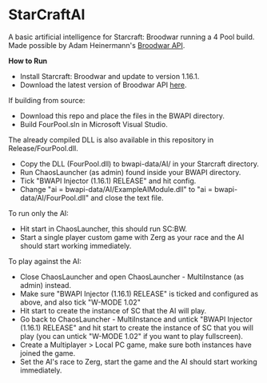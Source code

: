 # StarCraftAI

A basic artificial intelligence for Starcraft: Broodwar running a 4 Pool build. Made possible by Adam Heinermann's [Broodwar API](https://github.com/bwapi/bwapi).

<strong>How to Run</strong>
- Install Starcraft: Broodwar and update to version 1.16.1.
- Download the latest version of Broodwar API [here](https://github.com/bwapi/bwapi).

If building from source:
- Download this repo and place the files in the BWAPI directory.
- Build FourPool.sln in Microsoft Visual Studio.

The already compiled DLL is also available in this repository in Release/FourPool.dll.

- Copy the DLL (FourPool.dll) to bwapi-data/AI/ in your Starcraft directory.
- Run ChaosLauncher (as admin) found inside your BWAPI directory.
- Tick "BWAPI Injector (1.16.1) RELEASE" and hit config.
- Change "ai = bwapi-data/AI/ExampleAIModule.dll" to "ai = bwapi-data/AI/FourPool.dll" and close the text file.

To run only the AI:
- Hit start in ChaosLauncher, this should run SC:BW.
- Start a single player custom game with Zerg as your race and the AI should start working immediately.

To play against the AI:
- Close ChaosLauncher and open ChaosLauncher - MultiInstance (as admin) instead.
- Make sure "BWAPI Injector (1.16.1) RELEASE" is ticked and configured as above, and also tick "W-MODE 1.02"
- Hit start to create the instance of SC that the AI will play.
- Go back to ChaosLauncher - MultiInstance and untick "BWAPI Injector (1.16.1) RELEASE" and hit start to create the instance of SC that you will play (you can untick "W-MODE 1.02" if you want to play fullscreen).
- Create a Multiplayer > Local PC game, make sure both instances have joined the game.
- Set the AI's race to Zerg, start the game and the AI should start working immediately.
